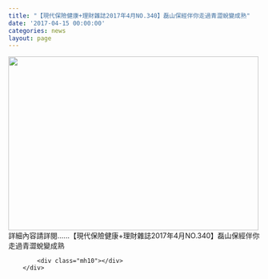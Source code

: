 ```yaml
---
title: "【現代保險健康+理財雜誌2017年4月NO.340】磊山保經伴你走過青澀蛻變成熟"
date: '2017-04-15 00:00:00'
categories: news
layout: page
---
```


<div class="text">
			<div>
	<img alt="" src="http://lsapp.leishan.com.tw/UserFiles/images/%E7%8F%BE%E4%BB%A3%E4%BF%9D%E9%9A%AA%E5%81%A5%E5%BA%B7%2B%E7%90%86%E8%B2%A1%E9%9B%9C%E8%AA%8C2017%E5%B9%B44%E6%9C%88NO.340%20-%20%E7%A3%8A%E5%B1%B1%E4%BF%9D%E7%B6%93%E4%BC%B4%E4%BD%A0%E8%B5%B0%E9%81%8E%E9%9D%92%E6%BE%80%E8%9B%BB%E8%AE%8A%E6%88%90%E7%86%9F%281%29.jpg" style="width: 500px; height: 347px;"></div>
<div>
	詳細內容請詳閱......【現代保險健康+理財雜誌2017年4月NO.340】磊山保經伴你走過青澀蛻變成熟</div>

			<div class="mh10"></div>
		</div>